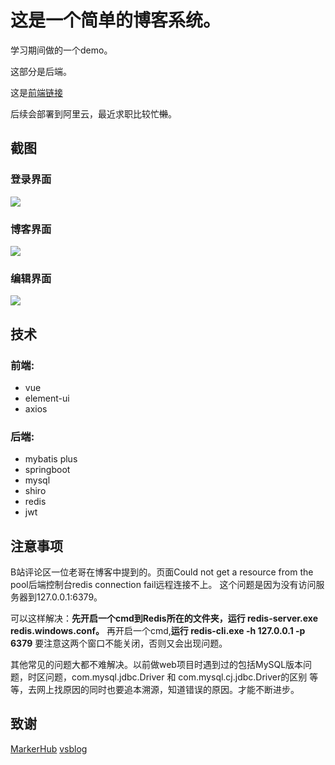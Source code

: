 # 这是一个简单的博客系统。  


学习期间做的一个demo。  


这部分是后端。  


这是[前端链接](https://github.com/ProphetMalzahar/DJBlog-vue)  


后续会部署到阿里云，最近求职比较忙~~懒~~。  




## 截图

### 登录界面

![](https://img-blog.csdnimg.cn/20200829151548297.png?x-oss-process=image/watermark,type_ZmFuZ3poZW5naGVpdGk,shadow_10,text_aHR0cHM6Ly9ibG9nLmNzZG4ubmV0L0hlcmFsZHZpa3Rvcg==,size_16,color_FFFFFF,t_70#pic_center)

### 博客界面

![](https://img-blog.csdnimg.cn/20200829151549548.png?x-oss-process=image/watermark,type_ZmFuZ3poZW5naGVpdGk,shadow_10,text_aHR0cHM6Ly9ibG9nLmNzZG4ubmV0L0hlcmFsZHZpa3Rvcg==,size_16,color_FFFFFF,t_70#pic_center)

### 编辑界面

![](https://img-blog.csdnimg.cn/2020082915154919.png?x-oss-process=image/watermark,type_ZmFuZ3poZW5naGVpdGk,shadow_10,text_aHR0cHM6Ly9ibG9nLmNzZG4ubmV0L0hlcmFsZHZpa3Rvcg==,size_16,color_FFFFFF,t_70#pic_center)

## 技术

### 前端:
+ vue
+ element-ui
+ axios

### 后端:
+ mybatis plus
+ springboot
+ mysql
+ shiro
+ redis
+ jwt

## 注意事项

B站评论区一位老哥在博客中提到的。页面Could not get a resource from the pool后端控制台redis connection fail远程连接不上。
这个问题是因为没有访问服务器到127.0.0.1:6379。

可以这样解决：**先开启一个cmd到Redis所在的文件夹，运行 redis-server.exe redis.windows.conf。**
再开启一个cmd,**运行 redis-cli.exe -h 127.0.0.1 -p 6379** 要注意这两个窗口不能关闭，否则又会出现问题。

其他常见的问题大都不难解决。以前做web项目时遇到过的包括MySQL版本问题，时区问题，com.mysql.jdbc.Driver 和 com.mysql.cj.jdbc.Driver的区别
等等，去网上找原因的同时也要追本溯源，知道错误的原因。才能不断进步。

## 致谢
[MarkerHub](https://space.bilibili.com/13491144)
[vsblog](https://github.com/YUbuntu0109/vsblog)
